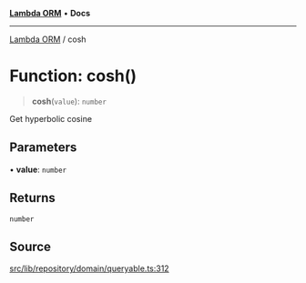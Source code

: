 [**Lambda ORM**](../README.md) • **Docs**

***

[Lambda ORM](../README.md) / cosh

# Function: cosh()

> **cosh**(`value`): `number`

Get hyperbolic cosine

## Parameters

• **value**: `number`

## Returns

`number`

## Source

[src/lib/repository/domain/queryable.ts:312](https://github.com/lambda-orm/lambdaorm-base/blob/a635589f3d58a8022cbddf078d76ce5a7a0b2137/src/lib/repository/domain/queryable.ts#L312)
